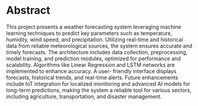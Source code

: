 # Abstract
This project presents a weather forecasting system leveraging machine learning
techniques to predict key parameters such as temperature, humidity, wind speed,
and precipitation. Utilizing real-time and historical data from reliable
meteorological sources, the system ensures accurate and timely forecasts. The
architecture includes data collection, preprocessing, model training, and
prediction modules, optimized for performance and scalability. Algorithms like
Linear Regression and LSTM networks are implemented to enhance accuracy. A
user- friendly interface displays forecasts, historical trends, and real-time alerts.
Future enhancements include IoT integration for localized monitoring and
advanced AI models for long-term predictions, making the system a reliable tool
for various sectors, including agriculture, transportation, and disaster
management.
